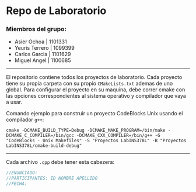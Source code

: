 # Repo de Laboratorio 
### Miembros del grupo:
* Asier Ochoa | 1101331
* Yeuris Terrero | 1099399
* Carlos Garcia | 1101629
* Miguel Angel | 1100685
___
El repositorio contiene todos los proyectos de laboratorio. Cada proyecto tiene su propia carpeta con su
propio `CMakeLists.txt` ademas de uno global. Para configurar el proyecto en su maquina, debe correr cmake
con las opciones correspondientes al sistema operativo y compilador que vaya a usar.

Comando ejemplo para construir un proyecto CodeBlocks Unix usando el compilador `g++`:
```
cmake -DCMAKE_BUILD_TYPE=Debug -DCMAKE_MAKE_PROGRAM=/bin/make -DCMAKE_C_COMPILER=/bin/gcc -DCMAKE_CXX_COMPILER=/bin/g++ -G "CodeBlocks - Unix Makefiles" -S "Proyectos LabINS378L" -B "Proyectos LabINS378L/cmake-build-debug"
```

---
Cada archivo `.cpp` debe tener esta cabezera:
```c++
//ENUNCIADO: 
//PARTICIPANTES: ID NOMBRE APELLIDO
//FECHA:
```